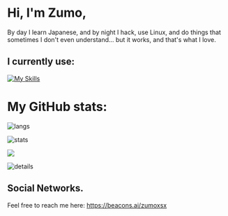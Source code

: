 # Hi, I'm Zumo,
By day I learn Japanese, and by night I hack, use Linux, and do things that sometimes I don't even understand... but it works, and that's what I love.

## I currently use:
[![My Skills](https://skillicons.dev/icons?i=arch&theme=dark)](https://skillicons.dev)

# My GitHub stats:
![langs](https://github-readme-stats.vercel.app/api/top-langs/?username=Zumoxsx&hide_border=true&layout=compact&card_width=350&theme=tokyonight&hide")

![stats](https://github-profile-summary-cards.vercel.app/api/cards/stats?username=Zumoxsx&layout=compact&card_width=350&theme=tokyonight)

![](https://github-readme-streak-stats.herokuapp.com/?user=Zumoxsx&hide_border=true&layout=compact&card_width=350&theme=tokyonight)

![details](https://github-profile-summary-cards.vercel.app/api/cards/profile-details?username=Zumoxsx&theme=tokyonight) 


##  Social Networks.
Feel free to reach me here:
https://beacons.ai/zumoxsx
